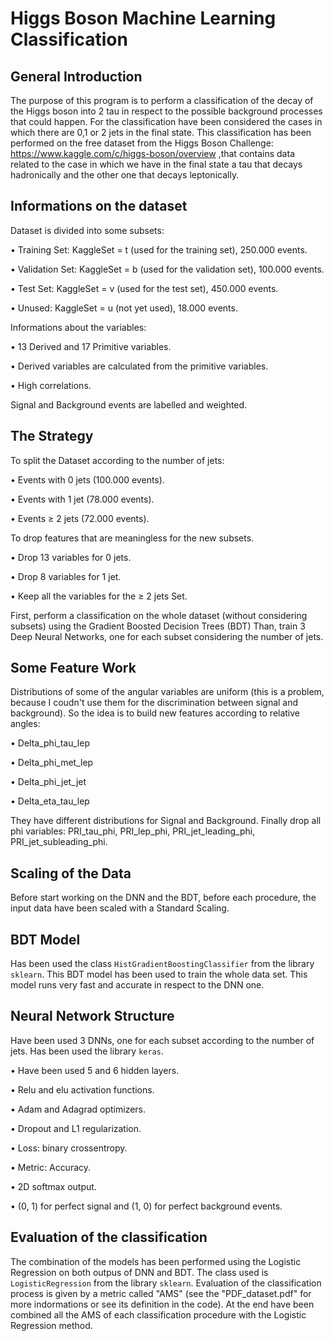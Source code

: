 # Higgs Boson Machine Learning Classification
## General Introduction
The purpose of this program is to perform a classification of the decay of the Higgs boson into 2 tau in respect to the possible background processes that could happen. For the classification have been considered the cases in which there are 0,1 or 2 jets in the final state.
This classification has been performed on the free dataset from the Higgs Boson Challenge: https://www.kaggle.com/c/higgs-boson/overview ,that contains data related to the case in which we have in the final state a tau that decays hadronically and the other one that decays leptonically.

## Informations on the dataset
Dataset is divided into some subsets:

• Training Set: KaggleSet = t (used for the training set), 250.000 events.

• Validation Set: KaggleSet = b (used for the validation set), 100.000 events.

• Test Set: KaggleSet = v (used for the test set), 450.000 events.

• Unused: KaggleSet = u (not yet used), 18.000 events.

Informations about the variables:

• 13 Derived and 17 Primitive variables.

• Derived variables are calculated from the primitive variables.

• High correlations.

Signal and Background events are labelled and weighted.

## The Strategy
To split the Dataset according to the number of jets:

• Events with 0 jets (100.000 events).

• Events with 1 jet (78.000 events).

• Events ≥ 2 jets (72.000 events).

To drop features that are meaningless for the new subsets.

• Drop 13 variables for 0 jets.

• Drop 8 variables for 1 jet.

• Keep all the variables for the ≥ 2 jets Set.

First, perform a classification on the whole dataset (without considering subsets) using the Gradient Boosted Decision Trees (BDT)
Than, train 3 Deep Neural Networks, one for each subset considering the number of jets.

## Some Feature Work
Distributions of some of the angular variables are uniform (this is a problem, because I coudn't use them for the discrimination between signal and background). So the idea is to build new features according to relative angles:

• Delta_phi_tau_lep

• Delta_phi_met_lep

• Delta_phi_jet_jet

• Delta_eta_tau_lep

They have different distributions for Signal and Background. Finally drop all phi variables: PRI_tau_phi, PRI_lep_phi, PRI_jet_leading_phi, PRI_jet_subleading_phi.

## Scaling of the Data
Before start working on the DNN and the BDT, before each procedure, the input data have been scaled with a Standard Scaling.

## BDT Model
Has been used the class `HistGradientBoostingClassifier` from the library `sklearn`. This BDT model has been used to train the whole data set. This model runs very fast and accurate in respect to the DNN one.

## Neural Network Structure
Have been used 3 DNNs, one for each subset according to the number of jets. Has been used the library `keras`.

• Have been used 5 and 6 hidden layers.

• Relu and elu activation functions.

• Adam and Adagrad optimizers.

• Dropout and L1 regularization.

• Loss: binary crossentropy.

• Metric: Accuracy.

• 2D softmax output.

• (0, 1) for perfect signal and (1, 0) for perfect background events.

## Evaluation of the classification
The combination of the models has been performed using the Logistic Regression on both outpus of DNN and BDT. The class used is `LogisticRegression` from the library `sklearn`.
Evaluation of the classification process is given by a metric called "AMS" (see the "PDF_dataset.pdf" for more indormations or see its definition in the code). At the end have been combined all the AMS of each classification procedure with the Logistic Regression method.
